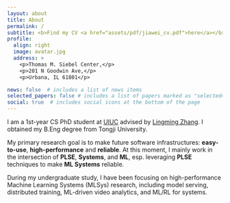 ```yaml
---
layout: about
title: About
permalink: /
subtitle: <b>Find my CV <a href="assets/pdf/jiawei_cv.pdf">here</a></b>.
profile:
  align: right
  image: avatar.jpg
  address: >
    <p>Thomas M. Siebel Center,</p>
    <p>201 N Goodwin Ave,</p>
    <p>Urbana, IL 61801</p>

news: false  # includes a list of news items
selected_papers: false # includes a list of papers marked as "selected={true}"
social: true  # includes social icons at the bottom of the page
---
```


I am a 1st-year CS PhD student at [UIUC](https://illinois.edu/) advised by [Lingming Zhang](http://lingming.cs.illinois.edu/). I obtained my B.Eng degree from Tongji University.

My primary research goal is to make future software infrastructures: **easy-to-use**, **high-performance** and **reliable**.
At this moment, I mainly work in the intersection of **PLSE**, **Systems**, and **ML**, esp. leveraging **PLSE** techniques to make **ML Systems** reliable.

During my undergraduate study, I have been focusing on high-performance Machine Learning Systems (MLSys) research, including model serving, distributed training, ML-driven video analytics, and ML/RL for systems.
